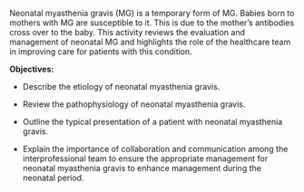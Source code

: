 Neonatal myasthenia gravis (MG) is a temporary form of MG. Babies born to mothers with MG are susceptible to it. This is due to the mother’s antibodies cross over to the baby. This activity reviews the evaluation and management of neonatal MG and highlights the role of the healthcare team in improving care for patients with this condition.

**Objectives:**
- Describe the etiology of neonatal myasthenia gravis.
- Review the pathophysiology of neonatal myasthenia gravis.

- Outline the typical presentation of a patient with neonatal myasthenia gravis.
- Explain the importance of collaboration and communication among the interprofessional team to ensure the appropriate management for neonatal myasthenia gravis to enhance management during the neonatal period.